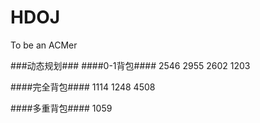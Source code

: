 HDOJ
====
To be an ACMer

###动态规划###
####0-1背包####
2546 2955 2602 1203  

####完全背包####
1114 1248 4508  

####多重背包####
1059  
